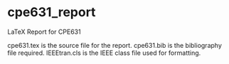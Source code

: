# cpe631_report
LaTeX Report for CPE631

cpe631.tex is the source file for the report. 
cpe631.bib is the bibliography file required. 
IEEEtran.cls is the IEEE class file used for formatting.
